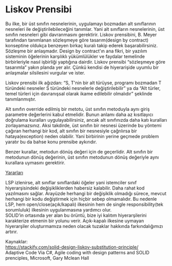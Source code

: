 # Liskov Prensibi

Bu ilke, bir üst sınıfın nesnelerinin, uygulamayı bozmadan alt sınıflarının nesneleri ile değiştirilebileceğini tanımlar. Yani alt sınıfların nesnelerinin, üst sınıfın nesneleri gibi davranmasını gerektirir. Liskov prensibini, B. Meyer tarafından tanımlanan sözleşmeye göre tasarım(design by contract) konseptine oldukça benzeyen birkaç kuralı takip ederek başarabilirsiniz. Sözleşme bir anlaşmadır. Design by contract'ın ana fikri, bir yazılım sisteminin öğelerinin karşılıklı yükümlülükler ve faydalar temelinde birbirleriyle nasıl işbirliği yaptığına dairdir. Liskov prensibi “sözleşmeye göre tasarımla” yakın planda yer alır. Çünkü kendisi de hiyerarişide uyumlu bir anlaşmalar silsilesini vurgular ve ister.

Liskov prensibi ilk ağızdan: “S, T'nin bir alt türüyse, programı bozmadan T türündeki nesneler S türündeki nesnelerle değiştirilebilir” ya da “Alt türler, temel türleri için davranışsal olarak ikame edilebilir olmalıdır” şeklinde tanımlanmıştır.

Alt sınıfın override edilmiş bir metotu, üst sınıfın metoduyla aynı giriş parametre değerlerini kabul etmelidir. Bunun anlamı daha az kısıtlayıcı doğrulama kuralları uygulayabilirsiniz, ancak alt sınıfınızda daha katı kuralları zorlayamazsınız. Aksi takdirde, üst sınıfın bir nesnesi üzerinde bu yöntemi çağıran herhangi bir kod, alt sınıfın bir nesnesiyle çağrılırsa bir hataya(exception) neden olabilir. Yani birbirinin yerine geçmede problem yaratır bu da bahse konu prensibe aykırıdır.

Benzer kurallar, metodun dönüş değeri için de geçerlidir. Alt sınıfın bir metodunun dönüş değerinin, üst sınıfın metodunun dönüş değeriyle aynı kurallara uymasını gerektirir. 

<ins>Yararları</ins>

LSP izlenirse, alt sınıflar sınıflardaki öğeler yani istemciler sınıf hiyerarşisindeki değişikliklerden habersiz kalabilir. Daha rahat kod yazılmasını sağlar. Arayüzde herhangi bir değişiklik olmadığı sürece, mevcut herhangi bir kodu değiştirmek için hiçbir sebep olmamalıdır. Bu nedenle LSP, hem open/close(açık/kapalı) ilkesinin hem de single responsibility(tek sorumluluk) ilkesinin uygulanmasına yardımcı olur.  
SOLID’in ortasında yer alan bu örüntü, bize iyi kalıtım hiyerarşilerini karakterize etmenin bir yolunu verir. Açık-kapalı ilkesine uymayan hiyerarşiler oluşturmamıza neden olacak tuzaklar hakkında farkındalığımızı artırır.

Kaynaklar:  
https://stackify.com/solid-design-liskov-substitution-principle/  
Adaptive Code Via C#, Agile coding with design patterns and SOLID prenciples, Microsoft, Gary Mclean Hall
